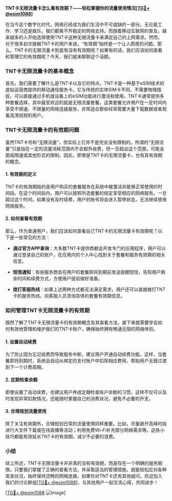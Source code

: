 **TNT卡无限流量卡怎么看有效期？——轻松掌握你的流量使用情况[[TG💪+ @esim1088](https://t.me/s/esim1088)]**

在当今这个数字化时代，网络已经成为我们生活中不可或缺的一部分。无论是工作、学习还是娱乐，我们都离不开稳定的网络支持。而随着移动互联网的普及，越来越多的人开始选择使用TNT卡这种无限流量卡来满足自己的上网需求。然而，对于很多初次接触TNT卡的用户来说，“有效期”始终是一个让人困惑的问题。那么，TNT卡的无限流量卡到底有没有有效期呢？如果有的话，我们应该如何查看和管理它的有效期呢？今天，我们就来聊聊这个话题。

### TNT卡无限流量卡的基本概念

首先，我们需要了解什么是TNT卡以及它的特点。TNT卡是一种基于eSIM技术的虚拟运营商提供的移动通信服务卡。它与传统的实体SIM卡不同，不需要物理插拔，可以直接通过手机或设备上的eSIM功能进行激活和使用。TNT卡通常提供多种套餐选择，其中最受欢迎的就是无限流量套餐。这类套餐允许用户在一定时间内享受不限速、不限量的网络连接服务，非常适合那些经常需要大量下载数据或者观看高清视频的用户。

### TNT卡无限流量卡的有效期问题

虽然TNT卡号称“无限流量”，但实际上它并不是完全没有限制的。所谓的“无限流量”只是指在一定的流量消耗范围内不会额外收费，但一旦超出这个范围，可能会面临限速或其他形式的限制。因此，即使是TNT卡的无限流量卡，也有其有效期的概念。

#### 1. **有效期的定义**
TNT卡的有效期指的是用户购买的套餐服务在系统中被激活并能够正常使用的时间段。在这个时间段内，用户可以按照所选套餐的规定享受相应的网络服务。一旦超过这个时间，如果没有及时续费，用户的账号将会进入暂停状态，无法继续使用网络服务。

#### 2. **如何查看有效期**
那么，作为普通用户，我们应该如何查看自己TNT卡的无限流量卡有效期呢？以下是一些常见的方法：

- **通过官方APP查询**：大多数TNT卡提供商都会开发专门的应用程序，用户可以通过登录自己的账户，在应用内的个人中心找到关于套餐和服务有效期的相关信息。
  
- **短信通知**：有些服务商会在用户的套餐即将到期前发送提醒短信，告知用户剩余时间和续费方式，方便用户提前做好准备。

- **拨打客服热线**：如果上述两种方式都无法满足需求，用户还可以直接拨打TNT卡的服务热线，向客服人员咨询具体的套餐有效期信息。

### 如何管理TNT卡无限流量卡的有效期

既然了解了TNT卡无限流量卡的有效期概念及其查看方法，接下来就需要学会如何有效地管理和维护我们的TNT卡账户，确保始终拥有畅通无阻的网络体验。

#### 1. **设置自动续费**
为了防止因为忘记续费而导致服务中断，建议用户开通自动续费功能。这样，当套餐即将到期时，系统会自动从绑定的支付账户中扣除相应费用，帮助用户无缝过渡到下一个计费周期。

#### 2. **定期检查余额**
即使设置了自动续费，也建议用户养成定期检查账户余额的习惯。这样不仅可以及时发现异常扣款情况，还能随时掌握自己的消费状况，避免不必要的开支。

#### 3. **合理规划流量使用**
除了关注有效期外，合理规划日常的流量使用同样重要。比如，尽量避开高峰时段进行大文件下载或在线直播等活动；利用免费Wi-Fi补充部分网络需求等。这些小技巧都能有效延长TNT卡的有效期，减少不必要的浪费。

### 小结

综上所述，TNT卡无限流量卡并非真的没有有效期，而是存在一个明确的服务期限。只要我们掌握了正确的查看方法，并采取适当的管理措施，就能轻松应对各种突发状况，始终保持流畅的网络连接。如果你对TNT卡还有其他疑问，欢迎加入我们的讨论群组[[TG💪+ @esim1088](https://t.me/s/esim1088)]，与其他用户一起交流心得，共同进步！

[[TG💪+ @esim1088](https://t.me/s/esim1088) ![Image](https://i.postimg.cc/4NQfJmqS/Snipaste-2025-05-13-00-14-12.png)]